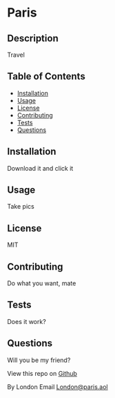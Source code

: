 
  
# Paris

## Description
Travel

## Table of Contents
 
- [Installation](#installation)
- [Usage](#usage)
- [License](#license)
- [Contributing](#contributing)
- [Tests](#tests)
- [Questions](#questions)


## Installation
  Download it and click it

## Usage
  Take pics

## License
  MIT

## Contributing
  Do what you want, mate

## Tests
  Does it work?

## Questions
  Will you be my friend?

  
View this repo on [Github](http://github.com/personal)

By London
Email London@paris.aol
  


